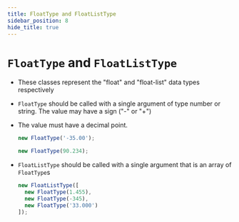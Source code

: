 ```yaml
---
title: FloatType and FloatListType
sidebar_position: 8
hide_title: true
---
```


# ```FloatType``` and ```FloatListType```

* These classes represent the "float" and "float-list" data types respectively

* ```FloatType``` should be called with a single argument of type number or string. The value may have a sign ("-" or "+")

* The value must have a decimal point.

  ```js
  new FloatType('-35.00');

  new FloatType(90.234);
  ```

* ```FloatListType``` should be called with a single argument that is an array of ```FloatType```s

  ```js
  new FloatListType([
    new FloatType(1.455),
    new FloatType(-345),
    new FloatType('33.000')
  ]);
  ```


